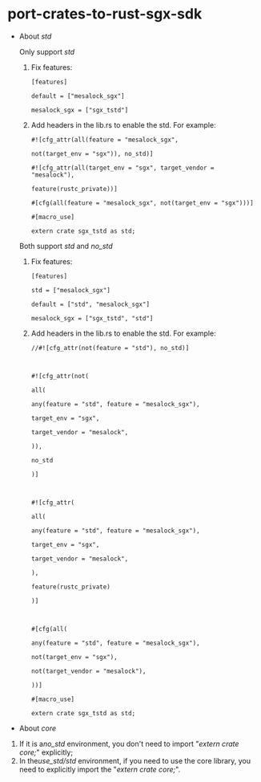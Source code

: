 # port-crates-to-rust-sgx-sdk

* About *std*
  
  Only support *std*
  
  1. Fix features:
     
     ```mermaid
     [features]
     
     default = ["mesalock_sgx"]
     
     mesalock_sgx = ["sgx_tstd"]
     ```
  2. Add headers in the lib.rs to enable the std. For example:
     
     ```mermaid
     #![cfg_attr(all(feature = "mesalock_sgx",
     
     not(target_env = "sgx")), no_std)]
     
     #![cfg_attr(all(target_env = "sgx", target_vendor = "mesalock"),
     
     feature(rustc_private))]
     
     #[cfg(all(feature = "mesalock_sgx", not(target_env = "sgx")))]
     
     #[macro_use]
     
     extern crate sgx_tstd as std;
     ```
  
  Both support *std* and *no_std*
  
  1. Fix features:
     ```mermaid
     [features]
     
     std = ["mesalock_sgx"]
     
     default = ["std", "mesalock_sgx"]
     
     mesalock_sgx = ["sgx_tstd", "std"]
     ```
  2. Add headers in the lib.rs to enable the std. For example:
     ```mermaid
     //#![cfg_attr(not(feature = "std"), no_std)]
     
     
     
     #![cfg_attr(not(
     
     all(
     
     any(feature = "std", feature = "mesalock_sgx"),
     
     target_env = "sgx",
     
     target_vendor = "mesalock",
     
     )),
     
     no_std
     
     )]
     
     
     
     #![cfg_attr(
     
     all(
     
     any(feature = "std", feature = "mesalock_sgx"),
     
     target_env = "sgx",
     
     target_vendor = "mesalock",
     
     ),
     
     feature(rustc_private)
     
     )]
     
     
     
     #[cfg(all(
     
     any(feature = "std", feature = "mesalock_sgx"),
     
     not(target_env = "sgx"),
     
     not(target_vendor = "mesalock"),
     
     ))]
     
     #[macro_use]
     
     extern crate sgx_tstd as std;
     ```

* About *core*

1. If it is a*no_std* environment, you don't need to import "*extern crate core;*" explicitly;
2. In the*use_std/std* environment, if you need to use the core library, you need to explicitly import the "*extern crate core;*".


